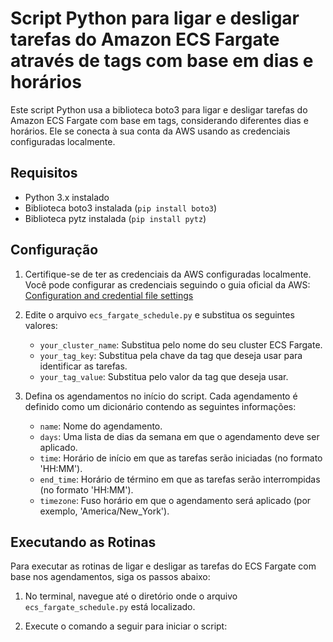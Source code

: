 # Script Python para ligar e desligar tarefas do Amazon ECS Fargate através de tags com base em dias e horários

Este script Python usa a biblioteca boto3 para ligar e desligar tarefas do Amazon ECS Fargate com base em tags, considerando diferentes dias e horários. Ele se conecta à sua conta da AWS usando as credenciais configuradas localmente.

## Requisitos

- Python 3.x instalado
- Biblioteca boto3 instalada (`pip install boto3`)
- Biblioteca pytz instalada (`pip install pytz`)

## Configuração

1. Certifique-se de ter as credenciais da AWS configuradas localmente. Você pode configurar as credenciais seguindo o guia oficial da AWS: [Configuration and credential file settings](https://docs.aws.amazon.com/cli/latest/userguide/cli-configure-files.html)

2. Edite o arquivo `ecs_fargate_schedule.py` e substitua os seguintes valores:

   - `your_cluster_name`: Substitua pelo nome do seu cluster ECS Fargate.
   - `your_tag_key`: Substitua pela chave da tag que deseja usar para identificar as tarefas.
   - `your_tag_value`: Substitua pelo valor da tag que deseja usar.

3. Defina os agendamentos no início do script. Cada agendamento é definido como um dicionário contendo as seguintes informações:
   
   - `name`: Nome do agendamento.
   - `days`: Uma lista de dias da semana em que o agendamento deve ser aplicado.
   - `time`: Horário de início em que as tarefas serão iniciadas (no formato 'HH:MM').
   - `end_time`: Horário de término em que as tarefas serão interrompidas (no formato 'HH:MM').
   - `timezone`: Fuso horário em que o agendamento será aplicado (por exemplo, 'America/New_York').

## Executando as Rotinas

Para executar as rotinas de ligar e desligar as tarefas do ECS Fargate com base nos agendamentos, siga os passos abaixo:

1. No terminal, navegue até o diretório onde o arquivo `ecs_fargate_schedule.py` está localizado.

2. Execute o comando a seguir para iniciar o script:
